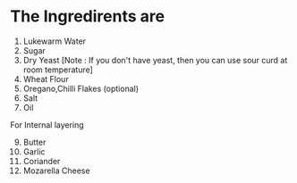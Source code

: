 # The Ingredirents are 

1. Lukewarm Water 
2. Sugar
3. Dry Yeast 
[Note : If you don't have yeast, then you can use sour curd at room temperature]
4. Wheat Flour 
5.  Oregano,Chilli Flakes (optional) 
7. Salt
8. Oil

For Internal layering

9. Butter
10. Garlic
11. Coriander
12. Mozarella Cheese
